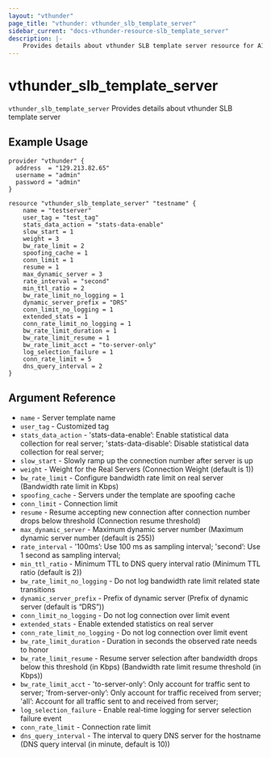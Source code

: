 ```yaml
---
layout: "vthunder"
page_title: "vthunder: vthunder_slb_template_server"
sidebar_current: "docs-vthunder-resource-slb_template_server"
description: |-
    Provides details about vthunder SLB template server resource for A10
---
```


# vthunder\_slb\_template\_server

`vthunder_slb_template_server` Provides details about vthunder SLB template server
## Example Usage


```hcl
provider "vthunder" {
  address  = "129.213.82.65"
  username = "admin"
  password = "admin"
}

resource "vthunder_slb_template_server" "testname" {
	name = "testserver"
	user_tag = "test_tag"
	stats_data_action = "stats-data-enable"
	slow_start = 1
	weight = 3
	bw_rate_limit = 2
	spoofing_cache = 1
	conn_limit = 1
	resume = 1
	max_dynamic_server = 3
	rate_interval = "second"
	min_ttl_ratio = 2
	bw_rate_limit_no_logging = 1
	dynamic_server_prefix = "DRS"
	conn_limit_no_logging = 1
	extended_stats = 1
	conn_rate_limit_no_logging = 1
	bw_rate_limit_duration = 1
	bw_rate_limit_resume = 1
	bw_rate_limit_acct = "to-server-only"
	log_selection_failure = 1
	conn_rate_limit = 5
	dns_query_interval = 2
}
```

## Argument Reference

* `name` - Server template name
* `user_tag` - Customized tag
* `stats_data_action` - 'stats-data-enable’: Enable statistical data collection for real server; 'stats-data-disable’: Disable statistical data collection for real server;
* `slow_start` - Slowly ramp up the connection number after server is up
* `weight` - Weight for the Real Servers (Connection Weight (default is 1))
* `bw_rate_limit` - Configure bandwidth rate limit on real server (Bandwidth rate limit in Kbps)
* `spoofing_cache` - Servers under the template are spoofing cache
* `conn_limit` - Connection limit
* `resume` - Resume accepting new connection after connection number drops below threshold (Connection resume threshold)
* `max_dynamic_server` - Maximum dynamic server number (Maximum dynamic server number (default is 255))
* `rate_interval` - '100ms’: Use 100 ms as sampling interval; 'second’: Use 1 second as sampling interval;
* `min_ttl_ratio` - Minimum TTL to DNS query interval ratio (Minimum TTL ratio (default is 2))
* `bw_rate_limit_no_logging` - Do not log bandwidth rate limit related state transitions
* `dynamic_server_prefix` - Prefix of dynamic server (Prefix of dynamic server (default is “DRS”))
* `conn_limit_no_logging` - Do not log connection over limit event
* `extended_stats` - Enable extended statistics on real server
* `conn_rate_limit_no_logging` - Do not log connection over limit event
* `bw_rate_limit_duration` - Duration in seconds the observed rate needs to honor
* `bw_rate_limit_resume` - Resume server selection after bandwidth drops below this threshold (in Kbps) (Bandwidth rate limit resume threshold (in Kbps))
* `bw_rate_limit_acct` - 'to-server-only’: Only account for traffic sent to server; 'from-server-only’: Only account for traffic received from server; 'all’: Account for all traffic sent to and received from server;
* `log_selection_failure` - Enable real-time logging for server selection failure event
* `conn_rate_limit` - Connection rate limit
* `dns_query_interval` - The interval to query DNS server for the hostname (DNS query interval (in minute, default is 10))


